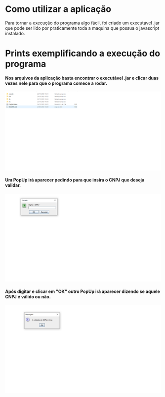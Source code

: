 # Como utilizar a aplicação

Para tornar a execução do programa algo fácil, foi criado um executável .jar que pode ser lido por praticamente toda a maquina que possua o javascript instalado.

# Prints exemplificando a execução do programa

<h4 align="left">
  Nos arquivos da aplicação basta encontrar o executável .jar e clicar duas vezes nele para que o programa comece a rodar.
</h4>

<img src="../github/assets/CnpjValidator/arquivos.png"/>

<h4 align="left">
  Um PopUp irá aparecer pedindo para que insira o CNPJ que deseja validar.
</h4>

<img src="../github/assets/CnpjValidator/input.png"/>

<h4 align="left">
  Após digitar e clicar em "OK" outro PopUp irá aparecer dizendo se aquele CNPJ é válido ou não.
</h4>

<img src="../github/assets/CnpjValidator/output.png"/>



